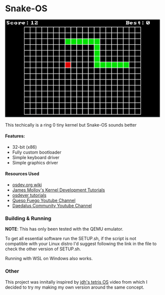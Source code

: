 # Snake-OS

![screenshot](docs/resources/Snake_sc_1.png)

This techically is a ring 0 tiny kernel but Snake-OS sounds better

#### Features:
- 32-bit (x86)
- Fully custom bootloader
- Simple keyboard driver
- Simple graphics driver

#### Resources Used
- [osdev.org wiki](https://wiki.osdev.org/Main_Page)
- [James Molloy's Kernel Development Tutorials](http://www.jamesmolloy.co.uk/tutorial_html/)
- [osdever tutorials](http://www.osdever.net/tutorials/view/interrupts-exceptions-and-idts-part-1-interrupts-isrs-irqs-the-pic)
- [Queso Fuego Youtube Channel](https://www.youtube.com/@QuesoFuego)
- [Daedalus Community Youtube Channel](https://www.youtube.com/@DaedalusCommunity)

### Building & Running
**NOTE**: This has only been tested with the QEMU emulator.

To get all essential software run the SETUP.sh, if the script is not compatible with your Linux distro I'd suggest following the link in the file to check the other version of SETUP.sh.

Running with WSL on Windows also works.


### Other
This project was innitally inspired by [jdh's tetris OS](https://youtu.be/FaILnmUYS_U) video from which I decided to try my making my own version around the same concept.